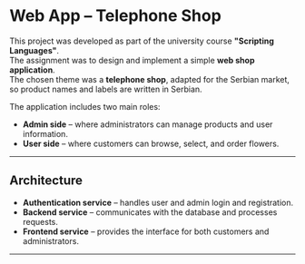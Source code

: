 # Web App – Telephone Shop

This project was developed as part of the university course **"Scripting Languages"**.  
The assignment was to design and implement a simple **web shop application**.  
The chosen theme was a **telephone shop**, adapted for the Serbian market, so product names and labels are written in Serbian.  

The application includes two main roles:  
- **Admin side** – where administrators can manage products and user information.  
- **User side** – where customers can browse, select, and order flowers.  

---

## Architecture  

- **Authentication service** – handles user and admin login and registration.  
- **Backend service** – communicates with the database and processes requests.  
- **Frontend service** – provides the interface for both customers and administrators.  

---

